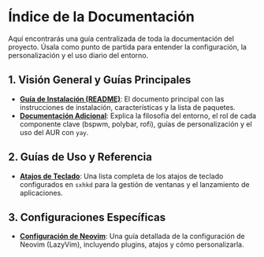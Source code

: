 # Índice de la Documentación

Aquí encontrarás una guía centralizada de toda la documentación del proyecto. Úsala como punto de partida para entender la configuración, la personalización y el uso diario del entorno.

## 1. Visión General y Guías Principales

-   **[Guía de Instalación (README)](../README.md)**: El documento principal con las instrucciones de instalación, características y la lista de paquetes.
-   **[Documentación Adicional](./more-doc.md)**: Explica la filosofía del entorno, el rol de cada componente clave (bspwm, polybar, rofi), guías de personalización y el uso del AUR con `yay`.

## 2. Guías de Uso y Referencia

-   **[Atajos de Teclado](./shortcuts.md)**: Una lista completa de los atajos de teclado configurados en `sxhkd` para la gestión de ventanas y el lanzamiento de aplicaciones.

## 3. Configuraciones Específicas

-   **[Configuración de Neovim](./nvim-doc.md)**: Una guía detallada de la configuración de Neovim (LazyVim), incluyendo plugins, atajos y cómo personalizarla.
